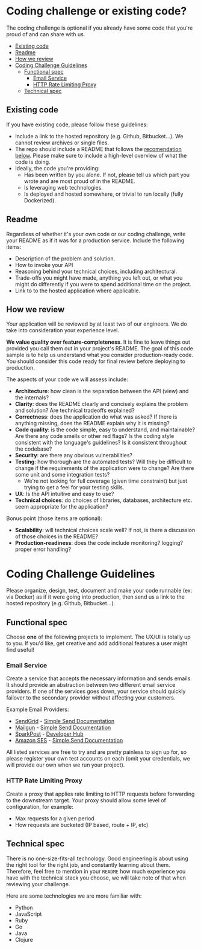 Coding challenge or existing code?
==================================

The coding challenge is optional if you already have some code that you're proud of and can share with us.

- [Existing code](#existing-code)
- [Readme](#readme)
- [How we review](#how-we-review)
- [Coding Challenge Guidelines](#coding-challenge-guidelines)
  - [Functional spec](#functional-spec)
    - [Email Service](#email-service)
    - [HTTP Rate Limiting Proxy](#http-rate-limiting-proxy)
  - [Technical spec](#technical-spec)

Existing code
-------------

If you have existing code, please follow these guidelines:

* Include a link to the hosted repository (e.g. Github, Bitbucket...). We cannot review archives or single files.
* The repo should include a README that follows the [recomendation below](#readme). Please make sure to include a high-level overview of what the code is doing.
* Ideally, the code you're providing:
  * Has been written by you alone. If not, please tell us which part you wrote and are most proud of in the README.
  * Is leveraging web technologies.
  * Is deployed and hosted somewhere, or trivial to run locally (fully Dockerized).

Readme
------

Regardless of whether it's your own code or our coding challenge, write your README as if it was for a production service. Include the following items:

* Description of the problem and solution.
* How to invoke your API
* Reasoning behind your technical choices, including architectural.
* Trade-offs you might have made, anything you left out, or what you might do differently if you were to spend additional time on the project.
* Link to to the hosted application where applicable.


How we review
-------------

Your application will be reviewed by at least two of our engineers.  We do take into consideration your experience level.

**We value quality over feature-completeness**. It is fine to leave things out provided you call them out in your project's README. The goal of this code sample is to help us understand what you consider production-ready code. You should consider this code ready for final review before deploying to production.

The aspects of your code we will assess include:
* **Architecture**: how clean is the separation between the API (view) and the internals?
* **Clarity**: does the README clearly and concisely explains the problem and solution? Are technical tradeoffs explained?
* **Correctness**: does the application do what was asked? If there is anything missing, does the README explain why it is missing?
* **Code quality**: is the code simple, easy to understand, and maintainable?  Are there any code smells or other red flags? Is the coding style consistent with the language's guidelines? Is it consistent throughout the codebase?
* **Security**: are there any obvious vulnerabilities?
* **Testing**: how thorough are the automated tests? Will they be difficult to change if the requirements of the application were to change? Are there some unit and some integration tests?
	* We're not looking for full coverage (given time constraint) but just trying to get a feel for your testing skills.
* **UX**: Is the API intuitive and easy to use?
* **Technical choices**: do choices of libraries, databases, architecture etc. seem appropriate for the application?

Bonus point (those items are optional):

* **Scalability**: will technical choices scale well? If not, is there a discussion of those choices in the README?
* **Production-readiness**: does the code include monitoring? logging? proper error handling?


Coding Challenge Guidelines
===========================

Please organize, design, test, document and make your code runnable (ex: via Docker) as if it were
going into production, then send us a link to the hosted repository (e.g.
Github, Bitbucket...).


Functional spec
---------------

Choose **one** of the following projects to implement.
The UX/UI is totally up to you. If you'd like, get creative and add additional
features a user might find useful!

### Email Service

Create a service that accepts the necessary information and sends emails. It
should provide an abstraction between two different email service providers.
If one of the services goes down, your service should quickly failover to
the secondary provider without affecting your customers.

Example Email Providers:

* [SendGrid](https://sendgrid.com/user/signup) - [Simple Send Documentation](https://sendgrid.com/docs/API_Reference/Web_API/mail.html)
* [Mailgun](http://www.mailgun.com) - [Simple Send Documentation](http://documentation.mailgun.com/quickstart.html#sending-messages)
* [SparkPost](https://www.sparkpost.com/) - [Developer Hub](https://developers.sparkpost.com/)
* [Amazon SES](http://aws.amazon.com/ses/) - [Simple Send Documentation](http://docs.aws.amazon.com/ses/latest/APIReference/API_SendEmail.html)

All listed services are free to try and are pretty painless to sign up for, so
please register your own test accounts on each (omit your credentials, we will provide our own when we run your project).


### HTTP Rate Limiting Proxy

Create a proxy that applies rate limiting to HTTP requests before forwarding to the downstream target.
Your proxy should allow some level of configuration, for example:

* Max requests for a given period
* How requests are bucketed (IP based, route + IP, etc)


Technical spec
--------------

There is no one-size-fits-all technology. Good engineering is about
using the right tool for the right job, and constantly learning about them.
Therefore, feel free to mention in your `README` how much experience you have
with the technical stack you choose, we will take note of that when reviewing
your challenge.

Here are some technologies we are more familiar with:

* Python
* JavaScript
* Ruby
* Go
* Java
* Clojure
